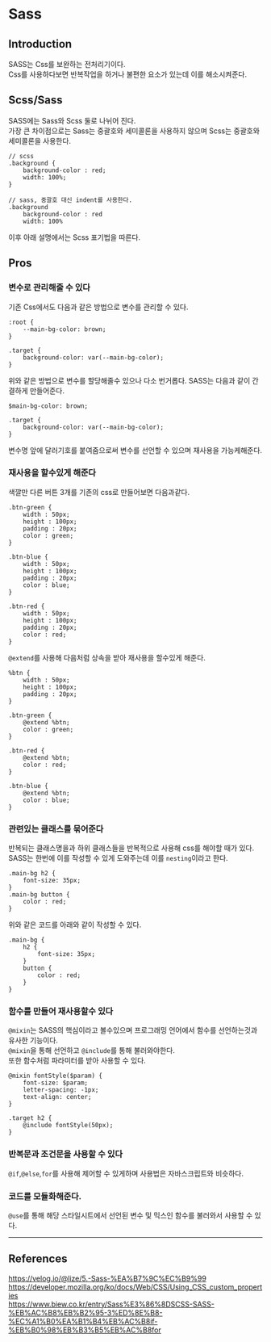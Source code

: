 # Sass
## Introduction
SASS는 Css를 보완하는 전처리기이다.  
Css를 사용하다보면 반복작업을 하거나 불편한 요소가 있는데 이를 해소시켜준다.  

## Scss/Sass
SASS에는 Sass와 Scss 둘로 나뉘어 진다.  
가장 큰 차이점으로는 Sass는 중괄호와 세미콜론을 사용하지 않으며 Scss는 중괄호와 세미콜론을 사용한다.

```
// scss
.background {
    background-color : red;
    width: 100%;
}
```
```
// sass, 중괄호 대신 indent를 사용한다.
.background
    background-color : red
    width: 100%
```
이후 아래 설명에서는 Scss 표기법을 따른다.  
## Pros

### 변수로 관리해줄 수 있다

기존 Css에서도 다음과 같은 방법으로 변수를 관리할 수 있다.  
```
:root {
    --main-bg-color: brown;
}

.target {
    background-color: var(--main-bg-color);
}
```
위와 같은 방법으로 변수를 할당해줄수 있으나 다소 번거롭다. SASS는 다음과 같이 간결하게 만들어준다.
```
$main-bg-color: brown;

.target {
    background-color: var(--main-bg-color);
}
```
변수명 앞에 달러기호를 붙여줌으로써 변수를 선언할 수 있으며 재사용을 가능케해준다.  

### 재사용을 할수있게 해준다
색깔만 다른 버튼 3개를 기존의 css로 만들어보면 다음과같다.  
```
.btn-green {
    width : 50px;
    height : 100px;
    padding : 20px;
    color : green;
}

.btn-blue {
    width : 50px;
    height : 100px;
    padding : 20px;
    color : blue;
}

.btn-red {
    width : 50px;
    height : 100px;
    padding : 20px;
    color : red;
}

```
`@extend`를 사용해 다음처럼 상속을 받아 재사용을 할수있게 해준다.  
```
%btn {
    width : 50px;
    height : 100px;
    padding : 20px;    
}

.btn-green {
    @extend %btn;
    color : green;
}

.btn-red {
    @extend %btn;
    color : red;
}

.btn-blue {
    @extend %btn;
    color : blue;
}
```

### 관련있는 클래스를 묶어준다
반복되는 클래스명을과 하위 클래스들을 반복적으로 사용해 css를 해야할 때가 있다.  
SASS는 한번에 이를 작성할 수 있게 도와주는데 이를 `nesting`이라고 한다.
```
.main-bg h2 {
    font-size: 35px;
}
.main-bg button {
    color : red;
}
```
위와 같은 코드를 아래와 같이 작성할 수 있다.  
```
.main-bg {
    h2 {
        font-size: 35px;
    }
    button {
        color : red;
    }
}
```

### 함수를 만들어 재사용할수 있다
`@mixin`는 SASS의 핵심이라고 볼수있으며 프로그래밍 언어에서 함수를 선언하는것과 유사한 기능이다.  
`@mixin`을 통해 선언하고 `@include`를 통해 불러와야한다.  
또한 함수처럼 파라미터를 받아 사용할 수 있다.

```
@mixin fontStyle($param) {
    font-size: $param;
    letter-spacing: -1px;
    text-align: center;
}

.target h2 {
    @include fontStyle(50px);
}
```

### 반복문과 조건문을 사용할 수 있다
`@if`,`@else`,`for`를 사용해 제어할 수 있게하며 사용법은 자바스크립트와 비슷하다.  

### 코드를 모듈화해준다.  
`@use`를 통해 해당 스타일시트에서 선언된 변수 및 믹스인 함수를 불러와서 사용할 수 있다.  
***
## References
https://velog.io/@lize/5.-Sass-%EA%B7%9C%EC%B9%99  
https://developer.mozilla.org/ko/docs/Web/CSS/Using_CSS_custom_properties  
https://www.biew.co.kr/entry/Sass%E3%86%8DSCSS-SASS-%EB%AC%B8%EB%B2%95-3%ED%8E%B8-%EC%A1%B0%EA%B1%B4%EB%AC%B8if-%EB%B0%98%EB%B3%B5%EB%AC%B8for